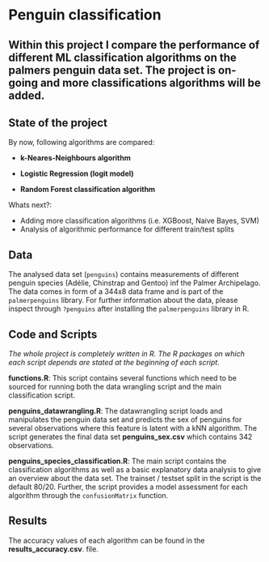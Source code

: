 # Penguin classification 

## Within this project I compare the performance of different ML classification algorithms on the palmers penguin data set. The project is on-going and more classifications algorithms will be added.

## State of the project

By now, following algorithms are compared:

-   **k-Neares-Neighbours algorithm**

-   **Logistic Regression (logit model)**

-   **Random Forest classification algorithm**

Whats next?:

-   Adding more classification algorithms (i.e. XGBoost, Naive Bayes, SVM)
-   Analysis of algorithmic performance for different train/test splits

## Data

The analysed data set (`penguins`) contains measurements of different penguin species (Adélie, Chinstrap and Gentoo) inf the Palmer Archipelago. The data comes in form of a 344x8 data frame and is part of the `palmerpenguins` library. For further information about the data, please inspect through `?penguins` after installing the `palmerpenguins` library in R.

## Code and Scripts

*The whole project is completely written in R. The R packages on which each script depends are stated at the beginning of each script.*

**functions.R**: This script contains several functions which need to be sourced for running both the data wrangling script and the main classification script.

**penguins_datawrangling.R**: The datawrangling script loads and manipulates the penguin data set and predicts the sex of penguins for several observations where this feature is latent with a kNN algorithm. The script generates the final data set **penguins_sex.csv** which contains 342 observations.

**penguins_species_classification.R**: The main script contains the classification algorithms as well as a basic explanatory data analysis to give an overview about the data set. The trainset / testset split in the script is the default 80/20. Further, the script provides a model assessment for each algorithm through the `confusionMatrix` function. 

## Results
The accuracy values of each algorithm can be found in the **results_accuracy.csv**. file.
